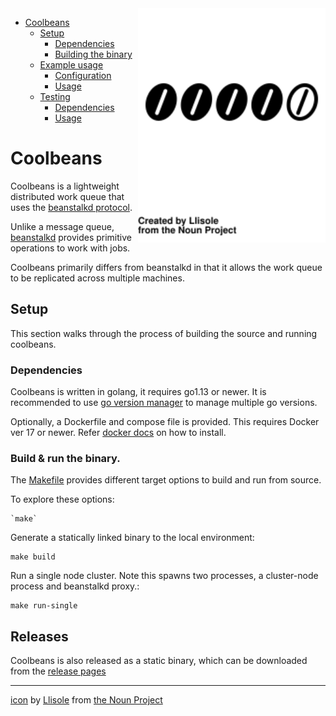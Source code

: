 <img src="doc/bean_3185124.svg" align=right width=300px />

- [Coolbeans](#coolbeans)
    - [Setup](#setup)
        - [Dependencies](#dependencies)
        - [Building the binary](#building-the-binary)
    - [Example usage](#example-usage)
        - [Configuration](#configuration)
        - [Usage](#usage-1)
    - [Testing](#testing)
        - [Dependencies](#dependencies)
        - [Usage](#usage-2)


Coolbeans
=========

Coolbeans is a lightweight distributed work queue that uses the [beanstalkd protocol](https://github.com/beanstalkd/beanstalkd/blob/master/doc/protocol.txt). 

Unlike a message queue, [beanstalkd](https://github.com/beanstalkd/beanstalkd) provides primitive operations to work with jobs. 

Coolbeans primarily differs from beanstalkd in that it allows the work queue to be replicated across multiple machines.

Setup
-----

This section walks through the process of building the source and running coolbeans.

### Dependencies

Coolbeans is written in golang, it requires go1.13 or newer. It is recommended to use [go version manager](https://github.com/moovweb/gvm) to manage multiple go versions.

Optionally, a Dockerfile and compose file is provided. This requires Docker ver 17 or newer. Refer [docker docs](https://docs.docker.com/) on how to install.

### Build & run the binary.

The [Makefile](./Makefile) provides different target options to build and run from source. 

To explore these options: 

    `make`

Generate a statically linked binary to the local environment:

    make build

Run a single node cluster. Note this spawns two processes, a cluster-node process and beanstalkd proxy.:

    make run-single

Releases
--------

Coolbeans is also released as a static binary, which can be downloaded from the [release pages](https://github.com/1xyz/coolbeans/releases)

---

[icon](https://thenounproject.com/term/like/3185124/) by [Llisole](https://thenounproject.com/llisole/) from [the Noun Project](https://thenounproject.com)

